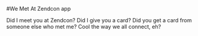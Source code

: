 #We Met At Zendcon app

Did I meet you at Zendcon?  Did I give you a card?  Did you get a card from someone else who met me?  Cool the way we all connect, eh?
